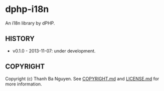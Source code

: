 dphp-i18n
=========
An i18n library by dPHP.


HISTORY
-------
* v0.1.0 - 2013-11-07: under development.


COPYRIGHT
---------
Copyright (c) Thanh Ba Nguyen. See [COPYRIGHT.md](COPYRIGHT.md) and [LICENSE.md](LICENSE.md) for more information.
